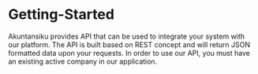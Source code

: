 # Getting-Started

Akuntansiku provides API that can be used to integrate your system with our platform.
The API is built based on REST concept and will return JSON formatted data upon your requests. In order to use our API, you must have an existing active company in our application.
